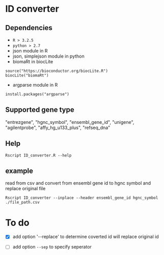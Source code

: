 # ID converter

## Dependencies

- `R > 3.2.5`
- `python > 2.7`
- json module in R
- json, simplejson module in python
- biomaRt in biocLite
```
source("https://bioconductor.org/biocLite.R")
biocLite("biomaRt")
```
- argparse module in R
```
install.packages("argparse")
```

## Supported gene type

"entrezgene", "hgnc_symbol", "ensembl_gene_id", "unigene", "agilentprobe", "affy_hg_u133_plus", "refseq_dna"

## Help

```
Rscript ID_converter.R --help
```

## example
read from csv and convert from ensembl gene id to hgnc symbol and replace original file
```
Rscript ID_converter --inplace --header ensembl_gene_id hgnc_symbol ./file_path.csv
```

# To do
- [x] add option '--replace' to determine coverted id will replace original id
- [ ] add option `--sep` to specify seperator 



